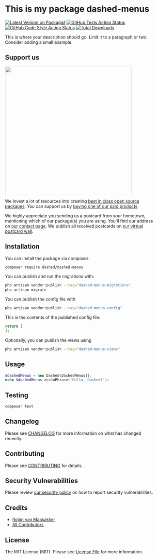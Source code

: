 # This is my package dashed-menus

[![Latest Version on Packagist](https://img.shields.io/packagist/v/Dashed-DEV/dashed-menus.svg?style=flat-square)](https://packagist.org/packages/Dashed-DEV/dashed-menus)
[![GitHub Tests Action Status](https://img.shields.io/github/workflow/status/Dashed-DEV/dashed-menus/run-tests?label=tests)](https://github.com/Dashed-DEV/dashed-menus/actions?query=workflow%3Arun-tests+branch%3Amain)
[![GitHub Code Style Action Status](https://img.shields.io/github/workflow/status/Dashed-DEV/dashed-menus/Check%20&%20fix%20styling?label=code%20style)](https://github.com/Dashed-DEV/dashed-menus/actions?query=workflow%3A"Check+%26+fix+styling"+branch%3Amain)
[![Total Downloads](https://img.shields.io/packagist/dt/Dashed-DEV/dashed-menus.svg?style=flat-square)](https://packagist.org/packages/Dashed-DEV/dashed-menus)

This is where your description should go. Limit it to a paragraph or two. Consider adding a small example.

## Support us

[<img src="https://github-ads.s3.eu-central-1.amazonaws.com/dashed-menus.jpg?t=1" width="419px" />](https://spatie.be/github-ad-click/dashed-menus)

We invest a lot of resources into creating [best in class open source packages](https://spatie.be/open-source). You can support us by [buying one of our paid products](https://spatie.be/open-source/support-us).

We highly appreciate you sending us a postcard from your hometown, mentioning which of our package(s) you are using. You'll find our address on [our contact page](https://spatie.be/about-us). We publish all received postcards on [our virtual postcard wall](https://spatie.be/open-source/postcards).

## Installation

You can install the package via composer:

```bash
composer require dashed/dashed-menus
```

You can publish and run the migrations with:

```bash
php artisan vendor:publish --tag="dashed-menus-migrations"
php artisan migrate
```

You can publish the config file with:

```bash
php artisan vendor:publish --tag="dashed-menus-config"
```

This is the contents of the published config file:

```php
return [
];
```

Optionally, you can publish the views using

```bash
php artisan vendor:publish --tag="dashed-menus-views"
```

## Usage

```php
$dashedMenus = new Dashed\DashedMenus();
echo $dashedMenus->echoPhrase('Hello, Dashed!');
```

## Testing

```bash
composer test
```

## Changelog

Please see [CHANGELOG](CHANGELOG.md) for more information on what has changed recently.

## Contributing

Please see [CONTRIBUTING](.github/CONTRIBUTING.md) for details.

## Security Vulnerabilities

Please review [our security policy](../../security/policy) on how to report security vulnerabilities.

## Credits

- [Robin van Maasakker](https://github.com/Dashed)
- [All Contributors](../../contributors)

## License

The MIT License (MIT). Please see [License File](LICENSE.md) for more information.
